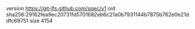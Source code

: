 version https://git-lfs.github.com/spec/v1
oid sha256:29162fea9ec20731fd5701682eb6c21a0b7931144b7875b762e0e21ddfc69751
size 4154
